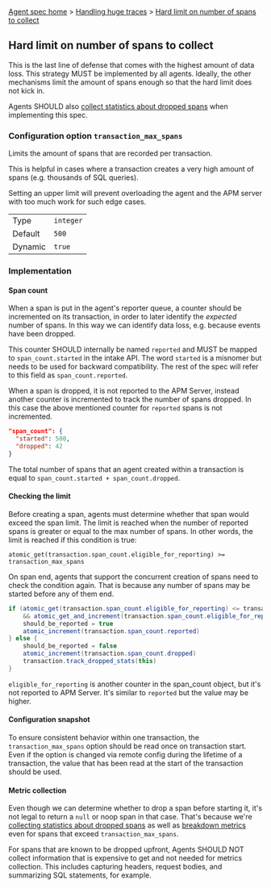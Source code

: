 [Agent spec home](README.md) > [Handling huge traces](tracing-spans-handling-huge-traces.md) > [Hard limit on number of spans to collect](tracing-spans-limit.md)

## Hard limit on number of spans to collect

This is the last line of defense that comes with the highest amount of data loss.
This strategy MUST be implemented by all agents.
Ideally, the other mechanisms limit the amount of spans enough so that the hard limit does not kick in.

Agents SHOULD also [collect statistics about dropped spans](tracing-spans-dropped-stats.md) when implementing this spec.

### Configuration option `transaction_max_spans`

Limits the amount of spans that are recorded per transaction.

This is helpful in cases where a transaction creates a very high amount of spans (e.g. thousands of SQL queries).

Setting an upper limit will prevent overloading the agent and the APM server with too much work for such edge cases.

|                |          |
|----------------|----------|
| Type           | `integer`|
| Default        | `500`    |
| Dynamic        | `true`   |

### Implementation

#### Span count

When a span is put in the agent's reporter queue, a counter should be incremented on its transaction, in order to later identify the _expected_ number of spans.
In this way we can identify data loss, e.g. because events have been dropped.

This counter SHOULD internally be named `reported` and MUST be mapped to `span_count.started` in the intake API.
The word `started` is a misnomer but needs to be used for backward compatibility.
The rest of the spec will refer to this field as `span_count.reported`.

When a span is dropped, it is not reported to the APM Server,
instead another counter is incremented to track the number of spans dropped.
In this case the above mentioned counter for `reported` spans is not incremented.

```json
"span_count": {
  "started": 500,
  "dropped": 42
}
```

The total number of spans that an agent created within a transaction is equal to `span_count.started + span_count.dropped`. 

#### Checking the limit

Before creating a span,
agents must determine whether that span would exceed the span limit.
The limit is reached when the number of reported spans is greater or equal to the max number of spans.
In other words, the limit is reached if this condition is true:

    atomic_get(transaction.span_count.eligible_for_reporting) >= transaction_max_spans

On span end, agents that support the concurrent creation of spans need to check the condition again.
That is because any number of spans may be started before any of them end.

```java
if (atomic_get(transaction.span_count.eligible_for_reporting) <= transaction_max_spans // optional optimization 
    && atomic_get_and_increment(transaction.span_count.eligible_for_reporting) <= transaction_max_spans ) {
    should_be_reported = true
    atomic_increment(transaction.span_count.reported)
} else {
    should_be_reported = false
    atomic_increment(transaction.span_count.dropped)
    transaction.track_dropped_stats(this)
}
```

`eligible_for_reporting` is another counter in the span_count object, but it's not reported to APM Server.
It's similar to `reported` but the value may be higher.

#### Configuration snapshot

To ensure consistent behavior within one transaction,
the `transaction_max_spans` option should be read once on transaction start.
Even if the option is changed via remote config during the lifetime of a transaction,
the value that has been read at the start of the transaction should be used.

#### Metric collection

Even though we can determine whether to drop a span before starting it, it's not legal to return a `null` or noop span in that case.
That's because we're [collecting statistics about dropped spans](tracing-spans-dropped-stats.md) as well as 
[breakdown metrics](https://docs.google.com/document/d/1-_LuC9zhmva0VvLgtI0KcHuLzNztPHbcM0ZdlcPUl64#heading=h.ondan294nbpt)
even for spans that exceed `transaction_max_spans`.

For spans that are known to be dropped upfront, Agents SHOULD NOT collect information that is expensive to get and not needed for metrics collection.
This includes capturing headers, request bodies, and summarizing SQL statements, for example.
